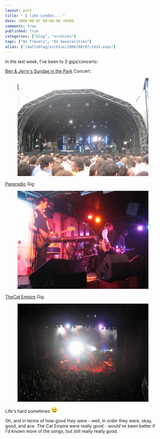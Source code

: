 ```yaml
---
layout: post
title: " I like London... "
date: 2006-08-07 09:04:00 +0100
comments: true
published: true
categories: ["blog", "archives"]
tags: ["On Travels", "On Generalities"]
alias: ["/mattsblog/archive/2006/08/07/1414.aspx"]
---
```

<!-- more -->

<P>In the last week, I've been to 3 gigs/concerts:</P>
<P>
    <A href="http://www.benjerry.co.uk/sundae/">Ben &amp; Jerry's Sundae in the Park</A> Concert:
</P>
<figure>
    <IMG alt="Ben &amp; Jerry" src="/images/BenAndJerrysSundaeInThePark.jpg">
</figure>
<P>
    <A href="http://www.toupeerecords.com/paperadio/">Paperadio</A> Gig:
</P>
<figure>
    <IMG alt="Paperadio Gig" src="/images/PaperadioGig.jpg">
</figure>
<P>
    <A href="http://www.thecatempire.com/">TheCat Empire</A> Gig:
</P>
<figure>
    <IMG alt="The Cat Empire Gig" src="/images/CatEmpireGig.jpg">
</figure>
<P>Life's hard sometimes <IMG alt=":)" class="emoticon" src="/images/emotions/emotion-1.gif" border=0></P>
<P>Oh, and in terms of how good they were - well, in order they were, okay, good, and ace. The Cat Empire were really good - would've been better if I'd known more of the songs, but still really really good.</P>

